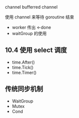 channel
bufferred channel

使用 channel 来等待 goroutine 结束

- worker 传出 <-done
- waitGroup 的使用

## 10.4 使用 select 调度

- time.After()
- time.Tick()
- time.Timer()

## 传统同步机制

- WaitGroup
- Mutex
- Cond
